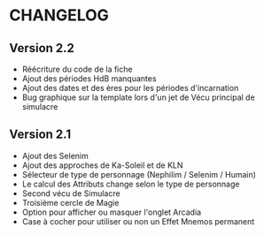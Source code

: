 # CHANGELOG

## Version 2.2

- Réécriture du code de la fiche
- Ajout des périodes HdB manquantes
- Ajout des dates et des ères pour les périodes d'incarnation
- Bug graphique sur la template lors d'un jet de Vécu principal de simulacre

## Version 2.1

- Ajout des Selenim
- Ajout des approches de Ka-Soleil et de KLN
- Sélecteur de type de personnage (Nephilim / Selenim / Humain)
- Le calcul des Attributs change selon le type de personnage
- Second vécu de Simulacre
- Troisième cercle de Magie
- Option pour afficher ou masquer l'onglet Arcadia
- Case à cocher pour utiliser ou non un Effet Mnemos permanent

